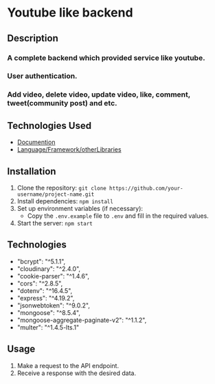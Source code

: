 # Youtube like backend

## Description

### A complete backend which provided service like youtube.
### User authentication.
### Add video, delete video, update video, like, comment, tweet(community post) and etc.

## Technologies Used

- [Documention](https://documenter.getpostman.com/view/32070126/2sAXjRX9xq)
- [Language/Framework/otherLibraries](#technologies)

## Installation

1. Clone the repository: `git clone https://github.com/your-username/project-name.git`
2. Install dependencies: `npm install`
3. Set up environment variables (if necessary):
   - Copy the `.env.example` file to `.env` and fill in the required values.
4. Start the server: `npm start` 


## Technologies
-  "bcrypt": "^5.1.1",
-  "cloudinary": "^2.4.0",
-  "cookie-parser": "^1.4.6",
-  "cors": "^2.8.5",
-  "dotenv": "^16.4.5",
-  "express": "^4.19.2",
-  "jsonwebtoken": "^9.0.2",
-  "mongoose": "^8.5.4",
-  "mongoose-aggregate-paginate-v2": "^1.1.2",
-  "multer": "^1.4.5-lts.1"

## Usage

1. Make a request to the API endpoint.
2. Receive a response with the desired data.